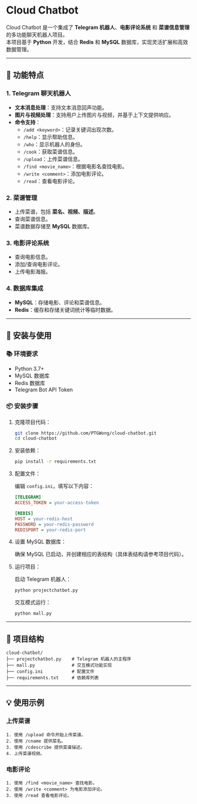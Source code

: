 # Cloud Chatbot

Cloud Chatbot 是一个集成了 **Telegram 机器人**、**电影评论系统** 和 **菜谱信息管理** 的多功能聊天机器人项目。  
本项目基于 **Python** 开发，结合 **Redis** 和 **MySQL** 数据库，实现灵活扩展和高效数据管理。

---

## 🎯 功能特点

### 1. Telegram 聊天机器人
- **文本消息处理**：支持文本消息回声功能。
- **图片与视频处理**：支持用户上传图片与视频，并基于上下文提供响应。
- **命令支持**：
  - `/add <keyword>`：记录关键词出现次数。
  - `/help`：显示帮助信息。
  - `/who`：显示机器人的身份。
  - `/cook`：获取菜谱信息。
  - `/upload`：上传菜谱信息。
  - `/find <movie_name>`：根据电影名查找电影。
  - `/write <comment>`：添加电影评论。
  - `/read`：查看电影评论。

### 2. 菜谱管理
- 上传菜谱，包括 **菜名、视频、描述**。
- 查询菜谱信息。
- 菜谱数据存储至 **MySQL** 数据库。

### 3. 电影评论系统
- 查询电影信息。
- 添加/查询电影评论。
- 上传电影海报。

### 4. 数据库集成
- **MySQL**：存储电影、评论和菜谱信息。
- **Redis**：缓存和存储关键词统计等临时数据。

---

## 🚀 安装与使用

### 📚 环境要求
- Python 3.7+
- MySQL 数据库
- Redis 数据库
- Telegram Bot API Token

### 📦 安装步骤

1. 克隆项目代码：
    ```bash
    git clone https://github.com/PTGWong/cloud-chatbot.git
    cd cloud-chatbot
    ```

2. 安装依赖：
    ```bash
    pip install -r requirements.txt
    ```

3. 配置文件：

    编辑 `config.ini`，填写以下内容：

    ```ini
    [TELEGRAM]
    ACCESS_TOKEN = your-access-token

    [REDIS]
    HOST = your-redis-host
    PASSWORD = your-redis-password
    REDISPORT = your-redis-port
    ```

4. 设置 MySQL 数据库：

    确保 MySQL 已启动，并创建相应的表结构（具体表结构请参考项目代码）。

5. 运行项目：

    启动 Telegram 机器人：

    ```bash
    python projectchatbot.py
    ```

    交互模式运行：

    ```bash
    python mall.py
    ```

---

## 📁 项目结构

```plaintext
cloud-chatbot/
├── projectchatbot.py    # Telegram 机器人的主程序
├── mall.py              # 交互模式功能实现
├── config.ini           # 配置文件
├── requirements.txt     # 依赖库列表
```

---

## 💡 使用示例

### 上传菜谱

```plaintext
1. 使用 /upload 命令开始上传菜谱。
2. 使用 /cname 提供菜名。
3. 使用 /cdescribe 提供菜谱描述。
4. 上传菜谱视频。
```
### 电影评论
```plaintext
1. 使用 /find <movie_name> 查找电影。
2. 使用 /write <comment> 为电影添加评论。
3. 使用 /read 查看电影评论。
```
